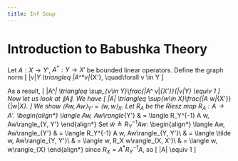 ```yaml
---
title: Inf Soup
---
```



# Introduction to Babushka Theory

Let $A: X\rightarrow Y'$, $A^*: Y\rightarrow X'$ be bounded linear operators.
Define the graph norm
\[
\|v\|_Y \triangleq \|A^*v\|_{X'}, \quad\forall v \in Y
\]

As a result,
\[
\|A^*\| \triangleq \sup_{v\in Y}\frac{\|A^* v\|_{X'}}{\|v\|_Y} \equiv 1
\]
Now let us look at $\|A\|$. We have
\[
\|A\| \triangleq \sup_{w\in X}\frac{\|A w\|_{X'}}{\|w\|_X}.
\]
We show $\langle Aw, Aw\rangle_{Y'} = \langle w,w\rangle_X$. Let $R_A$ be
the Riesz map $R_A : A \rightarrow A'$.
\begin{align*}
\langle Aw, Aw\rangle_{Y'} & = \langle R_Y^{-1} A w, Aw\rangle_{Y, Y'}
\end{align*}
Set $\tilde w \triangleq R_Y^{-1} A w$:
\begin{align*}
\langle Aw, Aw\rangle_{Y'} & = \langle R_Y^{-1} A w, Aw\rangle_{Y, Y'}\\
& = \langle \tilde w, Aw\rangle_{Y, Y'}\\
& = \langle w, R_X w\rangle_{X, X'}\\
& = \langle w, w\rangle_{X}
\end{align*}
since $R_X = A^* R_Y^{-1} A$, so 
\[
\|A\| \equiv 1
\]
